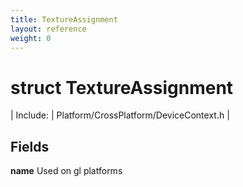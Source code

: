 ```yaml
---
title: TextureAssignment
layout: reference
weight: 0
---
```

struct TextureAssignment
===

| Include: | Platform/CrossPlatform/DeviceContext.h |





Fields
---

**name**  Used on gl platforms
